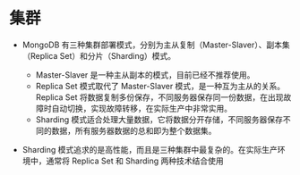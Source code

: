 # 集群

* MongoDB 有三种集群部署模式，分别为主从复制（Master-Slaver）、副本集（Replica Set）和分片（Sharding）模式。

    * Master-Slaver 是一种主从副本的模式，目前已经不推荐使用。
    * Replica Set 模式取代了 Master-Slaver 模式，是一种互为主从的关系。Replica Set 将数据复制多份保存，不同服务器保存同一份数据，在出现故障时自动切换，实现故障转移，在实际生产中非常实用。
    * Sharding 模式适合处理大量数据，它将数据分开存储，不同服务器保存不同的数据，所有服务器数据的总和即为整个数据集。

* Sharding 模式追求的是高性能，而且是三种集群中最复杂的。在实际生产环境中，通常将 Replica Set 和 Sharding 两种技术结合使用
